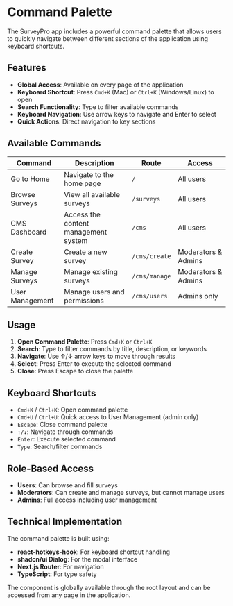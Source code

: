 # Command Palette

The SurveyPro app includes a powerful command palette that allows users to quickly navigate between different sections of the application using keyboard shortcuts.

## Features

- **Global Access**: Available on every page of the application
- **Keyboard Shortcut**: Press `Cmd+K` (Mac) or `Ctrl+K` (Windows/Linux) to open
- **Search Functionality**: Type to filter available commands
- **Keyboard Navigation**: Use arrow keys to navigate and Enter to select
- **Quick Actions**: Direct navigation to key sections

## Available Commands

| Command | Description | Route | Access |
|---------|-------------|-------|--------|
| Go to Home | Navigate to the home page | `/` | All users |
| Browse Surveys | View all available surveys | `/surveys` | All users |
| CMS Dashboard | Access the content management system | `/cms` | All users |
| Create Survey | Create a new survey | `/cms/create` | Moderators & Admins |
| Manage Surveys | Manage existing surveys | `/cms/manage` | Moderators & Admins |
| User Management | Manage users and permissions | `/cms/users` | Admins only |

## Usage

1. **Open Command Palette**: Press `Cmd+K` or `Ctrl+K`
2. **Search**: Type to filter commands by title, description, or keywords
3. **Navigate**: Use ↑/↓ arrow keys to move through results
4. **Select**: Press Enter to execute the selected command
5. **Close**: Press Escape to close the palette

## Keyboard Shortcuts

- `Cmd+K` / `Ctrl+K`: Open command palette
- `Cmd+U` / `Ctrl+U`: Quick access to User Management (admin only)
- `Escape`: Close command palette
- `↑/↓`: Navigate through commands
- `Enter`: Execute selected command
- `Type`: Search/filter commands

## Role-Based Access

- **Users**: Can browse and fill surveys
- **Moderators**: Can create and manage surveys, but cannot manage users
- **Admins**: Full access including user management

## Technical Implementation

The command palette is built using:
- **react-hotkeys-hook**: For keyboard shortcut handling
- **shadcn/ui Dialog**: For the modal interface
- **Next.js Router**: For navigation
- **TypeScript**: For type safety

The component is globally available through the root layout and can be accessed from any page in the application. 